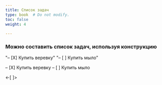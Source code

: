 ```yaml
---
title: Список задач
type: book  # Do not modify.
toc: false
weight: 4
  
---
```


### Можно составить список задач, используя конструкцию 

"– [X] Купить веревку"
"– [ ] Купить мыло" 

– [X] Купить веревку
– [ ] Купить мыло

<-[ ]>
<addr>

<code> 
